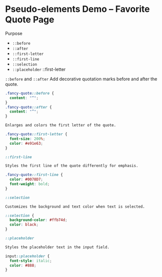 #  Pseudo-elements Demo – Favorite Quote Page

  Purpose

- `::before`
- `::after`
- `::first-letter`
- `::first-line`
- `::selection`
- `::placeholder`
::first-letter

 `::before` and `::after`
Add decorative quotation marks before and after the quote.

```css
.fancy-quote::before {
  content: "“";
}
.fancy-quote::after {
  content: "”";
}

Enlarges and colors the first letter of the quote.

.fancy-quote::first-letter {
  font-size: 200%;
  color: #e91e63;
}

::first-line

Styles the first line of the quote differently for emphasis.

.fancy-quote::first-line {
  color: #0078D7;
  font-weight: bold;
}

::selection

Customizes the background and text color when text is selected.

::selection {
  background-color: #ffb74d;
  color: black;
}

::placeholder

Styles the placeholder text in the input field.

input::placeholder {
  font-style: italic;
  color: #888;
}
